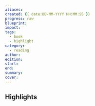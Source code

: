 ```yaml
---
aliases: 
created: {{ date:DD-MM-YYYY HH:MM:SS }}
progress: raw
blueprint: 
impact: 
tags:
  - book
  - highlight
category:
  - reading
author: 
edition: 
start: 
end: 
summary: 
cover:
---
```


## Highlights